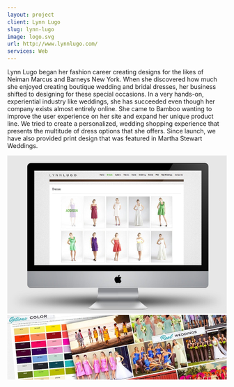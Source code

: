```yaml
---
layout: project
client: Lynn Lugo
slug: lynn-lugo
image: logo.svg 
url: http://www.lynnlugo.com/
services: Web
---
```


Lynn Lugo began her fashion career creating designs for the likes of Neiman Marcus and Barneys New York. When she discovered how much she enjoyed creating boutique wedding and bridal dresses, her business shifted to designing for these special occasions. In a very hands-on, experiential industry like weddings, she has succeeded even though her company exists almost entirely online. She came to Bamboo wanting to improve the user experience on her site and expand her unique product line. We tried to create a personalized, wedding shopping experience that presents the multitude of dress options that she offers. Since launch, we have also provided print design that was featured in Martha Stewart Weddings.

![lynn-lugo](/images/client-assets/lynn-lugo/01.jpg)
![lynn-lugo](/images/client-assets/lynn-lugo/02.jpg)